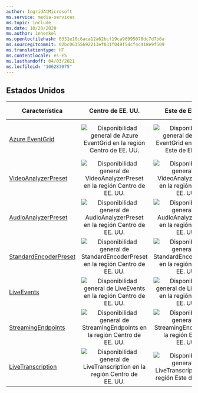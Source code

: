 ```yaml
---
author: IngridAtMicrosoft
ms.service: media-services
ms.topic: include
ms.date: 10/28/2020
ms.author: inhenkel
ms.openlocfilehash: 0331e10c6aca12a62bcf19ca96995078dc7d7b6a
ms.sourcegitcommit: 02bc06155692213ef031f049f5dcf4c418e9f509
ms.translationtype: HT
ms.contentlocale: es-ES
ms.lasthandoff: 04/03/2021
ms.locfileid: "106283075"
---
```

<!--Feature availability in region-->

## <a name="united-states"></a>Estados Unidos

| Característica | Centro de EE. UU. | Este de EE. UU. | Este de EE. UU. 2 | Centro-Norte de EE. UU | Centro-sur de EE. UU. | Oeste de EE. UU. | Oeste de EE. UU. 2 | Centro-Oeste de EE. UU.|
| --- | :---: | :---: | :---: | :---: | :---: | :---: | :---: | :---: |
| [Azure EventGrid](../monitoring/reacting-to-media-services-events.md) | ![Disponibilidad general de Azure EventGrid en la región Centro de EE. UU.](../media/azure-clouds-regions/ga.svg) | ![Disponibilidad general de Azure EventGrid en la región Este de EE. UU.](../media/azure-clouds-regions/ga.svg) | ![Disponibilidad general de Azure EventGrid en la región Este de EE. UU. 2.](../media/azure-clouds-regions/ga.svg) | ![Disponibilidad general de Azure EventGrid en la región Centro-norte de EE. UU.](../media/azure-clouds-regions/ga.svg) | ![Disponibilidad general de Azure EventGrid en la región Centro-sur de EE. UU.](../media/azure-clouds-regions/ga.svg) | ![Disponibilidad general de Azure EventGrid en la región Oeste de EE. UU.](../media/azure-clouds-regions/ga.svg) | ![Disponibilidad general de Azure EventGrid en la región Oeste de EE. UU. 2.](../media/azure-clouds-regions/ga.svg) |  ![Disponibilidad general de Azure EventGrid en la región Centro-oeste de EE. UU.](../media/azure-clouds-regions/ga.svg) |
| [VideoAnalyzerPreset](../analyze-video-audio-files-concept.md) | ![Disponibilidad general de VideoAnalyzerPreset en la región Centro de EE. UU.](../media/azure-clouds-regions/ga.svg) | ![Disponibilidad general de VideoAnalyzerPreset en la región Este de EE. UU.](../media/azure-clouds-regions/ga.svg) | ![Disponibilidad general de VideoAnalyzerPreset en la región Este de EE. UU. 2.](../media/azure-clouds-regions/ga.svg) | ![Disponibilidad general de VideoAnalyzerPreset en la región Centro-norte de EE. UU.](../media/azure-clouds-regions/ga.svg) | ![Disponibilidad general de VideoAnalyzerPreset en la región Centro-sur de EE. UU.](../media/azure-clouds-regions/ga.svg) | ![Disponibilidad general de VideoAnalyzerPreset en la región Oeste de EE. UU.](../media/azure-clouds-regions/ga.svg) | ![Disponibilidad general de VideoAnalyzerPreset en la región Oeste de EE. UU. 2.](../media/azure-clouds-regions/ga.svg) |  ![Disponibilidad general de VideoAnalyzerPreset en la región Centro-oeste de EE. UU.](../media/azure-clouds-regions/ga.svg) |
| [AudioAnalyzerPreset](../analyze-video-audio-files-concept.md) | ![Disponibilidad general de AudioAnalyzerPreset en la región Centro de EE. UU.](../media/azure-clouds-regions/ga.svg) | ![Disponibilidad general de AudioAnalyzerPreset en la región Este de EE. UU.](../media/azure-clouds-regions/ga.svg) | ![Disponibilidad general de AudioAnalyzerPreset en la región Este de EE. UU. 2.](../media/azure-clouds-regions/ga.svg) | ![Disponibilidad general de AudioAnalyzerPreset en la región Centro-norte de EE. UU.](../media/azure-clouds-regions/ga.svg) | ![Disponibilidad general de AudioAnalyzerPreset en la región Centro-sur de EE. UU.](../media/azure-clouds-regions/ga.svg) |  ![Disponibilidad general de AudioAnalyzerPreset en la región Oeste de EE. UU.](../media/azure-clouds-regions/ga.svg) | ![Disponibilidad general de AudioAnalyzerPreset en la región Oeste de EE. UU. 2.](../media/azure-clouds-regions/ga.svg) |  ![Disponibilidad general de AudioAnalyzerPreset en la región Centro-oeste de EE. UU.](../media/azure-clouds-regions/ga.svg) |
| [StandardEncoderPreset](../encode-concept.md) | ![Disponibilidad general de StandardEncoderPreset en la región Centro de EE. UU.](../media/azure-clouds-regions/ga.svg) | ![Disponibilidad general de StandardEncoderPreset en la región Este de EE. UU.](../media/azure-clouds-regions/ga.svg) | ![Disponibilidad general de StandardEncoderPreset en la región Este de EE. UU. 2.](../media/azure-clouds-regions/ga.svg) | ![Disponibilidad general de StandardEncoderPreset en la región Centro-norte de EE. UU.](../media/azure-clouds-regions/ga.svg) | ![Disponibilidad general de StandardEncoderPreset en la región Centro-sur de EE. UU.](../media/azure-clouds-regions/ga.svg) |  ![Disponibilidad general de StandardEncoderPreset en la región Oeste de EE. UU.](../media/azure-clouds-regions/ga.svg) | ![Disponibilidad general de StandardEncoderPreset en la región Oeste de EE. UU. 2.](../media/azure-clouds-regions/ga.svg) |  ![Disponibilidad general de StandardEncoderPreset en la región Centro-oeste de EE. UU.](../media/azure-clouds-regions/ga.svg) |
| [LiveEvents](../stream-live-streaming-concept.md) | ![Disponibilidad general de LiveEvents en la región Centro de EE. UU.](../media/azure-clouds-regions/ga.svg) | ![Disponibilidad general de LiveEvents en la región Este de EE. UU.](../media/azure-clouds-regions/ga.svg) | ![Disponibilidad general de LiveEvents en la región Este de EE. UU. 2.](../media/azure-clouds-regions/ga.svg) | ![Disponibilidad general de LiveEvents en la región Centro-norte de EE. UU.](../media/azure-clouds-regions/ga.svg) | ![Disponibilidad general de LiveEvents en la región Centro-sur de EE. UU.](../media/azure-clouds-regions/ga.svg) |  ![Disponibilidad general de LiveEvents en la región Oeste de EE. UU.](../media/azure-clouds-regions/ga.svg) | ![Disponibilidad general de LiveEvents en la región Oeste de EE. UU. 2.](../media/azure-clouds-regions/ga.svg) |  ![Disponibilidad general de LiveEvents en la región Centro-oeste de EE. UU.](../media/azure-clouds-regions/ga.svg) |
| [StreamingEndpoints](../stream-streaming-endpoint-concept.md) | ![Disponibilidad general de StreamingEndpoints en la región Centro de EE. UU.](../media/azure-clouds-regions/ga.svg) | ![Disponibilidad general de StreamingEndpoints en la región Este de EE. UU.](../media/azure-clouds-regions/ga.svg) | ![Disponibilidad general de StreamingEndpoints en la región Este de EE. UU. 2.](../media/azure-clouds-regions/ga.svg) | ![Disponibilidad general de StreamingEndpoints en la región Centro-norte de EE. UU.](../media/azure-clouds-regions/ga.svg) | ![Disponibilidad general de StreamingEndpoints en la región Centro-sur de EE. UU.](../media/azure-clouds-regions/ga.svg) |![Disponibilidad general de StreamingEndpoints en la región Oeste de EE. UU.](../media/azure-clouds-regions/ga.svg) | ![Disponibilidad general de StreamingEndpoints en la región Oeste de EE. UU. 2.](../media/azure-clouds-regions/ga.svg) |  ![Disponibilidad general de StreamingEndpoints en la región Centro-oeste de EE. UU.](../media/azure-clouds-regions/ga.svg) |
| [LiveTranscription](../live-event-live-transcription-how-to.md) | ![Disponibilidad general de LiveTranscription en la región Centro de EE. UU.](../media/azure-clouds-regions/ga.svg) | ![Disponibilidad general de LiveTranscription en la región Este de EE. UU.](../media/azure-clouds-regions/ga.svg) | ![Disponibilidad general de LiveTranscription en la región Este de EE. UU. 2.](../media/azure-clouds-regions/ga.svg) | ![Disponibilidad general de LiveTranscription en la región Centro-norte de EE. UU.](../media/azure-clouds-regions/ga.svg) | ![Disponibilidad general de LiveTranscription en la región Centro-sur de EE. UU.](../media/azure-clouds-regions/ga.svg) |![Disponibilidad general de LiveTranscription en la región Oeste de EE. UU.](../media/azure-clouds-regions/ga.svg) | ![Disponibilidad general de LiveTranscription en la región Oeste de EE. UU. 2.](../media/azure-clouds-regions/ga.svg) |  ![Disponibilidad general de LiveTranscription en la región Centro-oeste de EE. UU.](../media/azure-clouds-regions/ga.svg) |